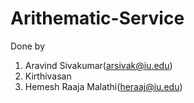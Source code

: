 # Arithematic-Service

Done by

1. Aravind Sivakumar(arsivak@iu.edu)
2. Kirthivasan
3. Hemesh Raaja Malathi(heraaj@iu.edu)

